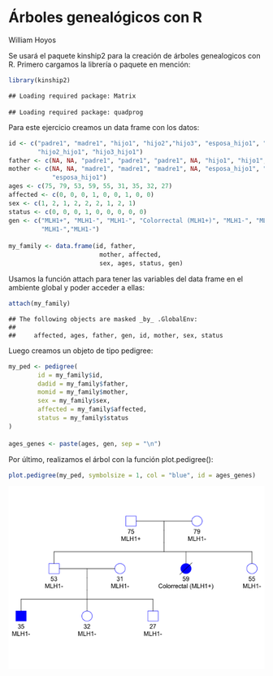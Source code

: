 Árboles genealógicos con R
================
William Hoyos

Se usará el paquete kinship2 para la creación de árboles genealogicos
con R. Primero cargamos la librería o paquete en mención:

``` r
library(kinship2)
```

    ## Loading required package: Matrix

    ## Loading required package: quadprog

Para este ejercicio creamos un data frame con los
datos:

``` r
id <- c("padre1", "madre1", "hijo1", "hijo2","hijo3", "esposa_hijo1", "hijo1_hijo1", 
        "hijo2_hijo1", "hijo3_hijo1")
father <- c(NA, NA, "padre1", "padre1", "padre1", NA, "hijo1", "hijo1", "hijo1")
mother <- c(NA, NA, "madre1", "madre1", "madre1", NA, "esposa_hijo1", "esposa_hijo1", 
            "esposa_hijo1")
ages <- c(75, 79, 53, 59, 55, 31, 35, 32, 27)
affected <- c(0, 0, 0, 1, 0, 0, 1, 0, 0)
sex <- c(1, 2, 1, 2, 2, 2, 1, 2, 1)
status <- c(0, 0, 0, 1, 0, 0, 0, 0, 0)
gen <- c("MLH1+", "MLH1-", "MLH1-", "Colorrectal (MLH1+)", "MLH1-", "MLH1-","MLH1-",
         "MLH1-","MLH1-")

my_family <- data.frame(id, father, 
                         mother, affected, 
                         sex, ages, status, gen)
```

Usamos la función attach para tener las variables del data frame en el
ambiente global y poder acceder a ellas:

``` r
attach(my_family)
```

    ## The following objects are masked _by_ .GlobalEnv:
    ## 
    ##     affected, ages, father, gen, id, mother, sex, status

Luego creamos un objeto de tipo pedigree:

``` r
my_ped <- pedigree(
        id = my_family$id,
        dadid = my_family$father,
        momid = my_family$mother,
        sex = my_family$sex,
        affected = my_family$affected,
        status = my_family$status
)

ages_genes <- paste(ages, gen, sep = "\n")
```

Por último, realizamos el árbol con la función plot.pedigree():

``` r
plot.pedigree(my_ped, symbolsize = 1, col = "blue", id = ages_genes)
```

![](family_tree_files/figure-gfm/tree-1.png)<!-- -->
